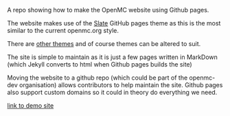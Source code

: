 
A repo showing how to make the OpenMC website using Github pages.

The website makes use of the [Slate](https://github.com/pages-themes/slate) GitHub pages theme as this is the most similar to the current openmc.org style.

There are [other themes](https://pages.github.com/themes/) and of course themes can be altered to suit.

The site is simple to maintain as it is just a few pages written in MarkDown (which Jekyll  converts to html when Github pages builds the site)

Moving the website to a github repo (which could be part of the openmc-dev organisation) allows contributors to help maintain the site. Github pages also support custom domains so it could in theory do everything we need.

[link to demo site](https://opnmc-dev.github.io/openmc.org/)

